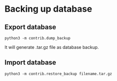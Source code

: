# Backing up database

## Export database

```
python3 -m contrib.dump_backup
```

It will generate .tar.gz file as database backup.

## Import database

```
python3 -m contrib.restore_backup filename.tar.gz
```
